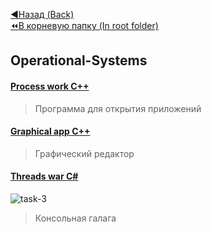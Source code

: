 [:arrow_backward:Назад (Back)](https://github.com/Bloodies/HSE-University-projects/tree/Bloodies/Course-2)  
[:rewind:В корневую папку (In root folder)](https://github.com/Bloodies/HSE-University-projects)  

## Operational-Systems

#### [Process work C++](https://github.com/Bloodies/HSE-University-projects/tree/Bloodies/Course-2/CSA/Lab.1)
> Программа для открытия приложений
#### [Graphical app C++](https://github.com/Bloodies/HSE-University-projects/tree/Bloodies/Course-2/CSA/Lab.2)
> Графический редактор
#### [Threads war C#](https://github.com/Bloodies/HSE-University-projects/tree/Bloodies/Course-2/CSA/Lab.3)
![task-3](https://user-images.githubusercontent.com/45668574/176214060-78f5b8b0-2dac-4241-b0d8-f5689b5cfc45.png)
> Консольная галага
